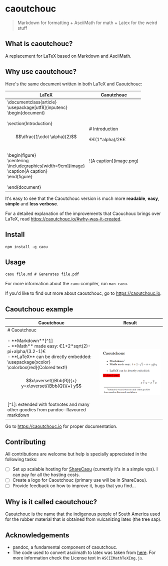 # caoutchouc

> Markdown for formatting + AsciiMath for math + Latex for the weird stuff

## What is caoutchouc?
A replacement for LaTeX based on Markdown and AsciiMath.

## Why use caoutchouc?
Here's the same document written in both LaTeX and Caoutchouc:

| LaTeX                                                                                                                                                                                                                                                                                                                                         | Caoutchouc                                                                 |
|-----------------------------------------------------------------------------------------------------------------------------------------------------------------------------------------------------------------------------------------------------------------------------------------------------------------------------------------------|----------------------------------------------------------------------------|
| \documentclass{article}<br> \usepackage[utf8]{inputenc}<br> \begin{document}<br> <br>     \section{Introduction}<br> <br>     $$\dfrac{1\cdot \alpha}{2}$$<br> <br>     \begin{figure}<br>         \centering<br>         \includegraphics[width=9cm]{image}<br>         \caption{A caption}<br>     \end{figure}<br> <br> \end{document}<br> | <br><br><br><br># Introduction<br> <br> €€(1*alpha)/2€€<br> <br><br><br> \!\[A caption](image.png) <br><br><br><br><br> |

It's easy to see that the Caoutchouc version is much more **readable**, **easy**, **simple** and **less verbose**.

For a detailed explanation of the improvements that Caouchouc brings over LaTeX, read <https://caoutchouc.io/#why-was-it-created>.

## Install
```
npm install -g caou
```

## Usage
```
caou file.md # Generates file.pdf
```

For more information about the `caou` compiler, run `man caou`.

If you'd like to find out more about caoutchouc, go to <https://caoutchouc.io>.

## Caoutchouc example
| Caoutchouc | Result |
|------------|--------|
|# Caoutchouc <br><br>- \*\*Markdown\*\*[^1]<br>- \*\*Math\*\* made easy: €1+2\*sqrt(2)-pi+alpha/(3.2-1)€<br> - \*\*LaTeX*\* can be directly embedded:<br>\usepackage{xcolor}<br>\colorbox{red}{Colored text!}<br><br>$$x\overset{\Bbb{R}}{+} y=x\overset{\Bbb{Q}}{+} y$$<br><br>[^1]: extended with footnotes and many other goodies from pandoc-flavoured markdown | ![Pdf representation](example.png) |

Go to <https://caoutchouc.io> for proper documentation.

## Contributing
All contributions are welcome but help is specially appreciated in the following tasks:
- [ ] Set up scalable hosting for [ShareCaou](https://github.com/corollari/sharecaou) (currently it's in a simple vps). I can pay for all the hosting costs.
- [ ] Create a logo for Caoutchouc (primary use will be in ShareCaou).
- [ ] Provide feedback on how to improve it, bugs that you find...

## Why is it called caoutchouc?
Caoutchouc is the name that the indigenous people of South America used for the rubber material that is obtained from vulcanizing latex (the tree sap).

## Acknowledgements
- pandoc, a fundamental component of caoutchouc.
- The code used to convert asciimath to latex was taken from [here](https://github.com/asciimath/asciimathml/blob/master/asciimath-based/ASCIIMathTeXImg.js). For more information check the License text in `ASCIIMathTeXImg.js`.

